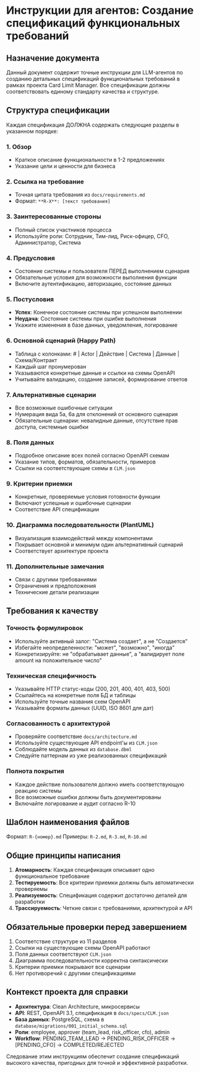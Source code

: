 # Инструкции для агентов: Создание спецификаций функциональных требований

## Назначение документа

Данный документ содержит точные инструкции для LLM-агентов по созданию детальных спецификаций функциональных требований в рамках проекта Card Limit Manager. Все спецификации должны соответствовать единому стандарту качества и структуре.

## Структура спецификации

Каждая спецификация ДОЛЖНА содержать следующие разделы в указанном порядке:

### 1. Обзор
- Краткое описание функциональности в 1-2 предложениях
- Указание цели и ценности для бизнеса

### 2. Ссылка на требование
- Точная цитата требования из `docs/requirements.md`
- Формат: `**R-X**: [текст требования]`

### 3. Заинтересованные стороны
- Полный список участников процесса
- Используйте роли: Сотрудник, Тим-лид, Риск-офицер, CFO, Администратор, Система

### 4. Предусловия
- Состояние системы и пользователя ПЕРЕД выполнением сценария
- Обязательные условия для возможности выполнения функции
- Включите аутентификацию, авторизацию, состояние данных

### 5. Постусловия
- **Успех**: Конечное состояние системы при успешном выполнении
- **Неудача**: Состояние системы при ошибке выполнения
- Укажите изменения в базе данных, уведомления, логирование

### 6. Основной сценарий (Happy Path)
- Таблица с колонками: # | Actor | Действие | Система | Данные | Схема/Контракт
- Каждый шаг пронумерован
- Указываются конкретные данные и ссылки на схемы OpenAPI
- Учитывайте валидацию, создание записей, формирование ответов

### 7. Альтернативные сценарии
- Все возможные ошибочные ситуации
- Нумерация вида 5а, 6а для отклонений от основного сценария
- Обязательные сценарии: невалидные данные, отсутствие прав доступа, системные ошибки

### 8. Поля данных
- Подробное описание всех полей согласно OpenAPI схемам
- Указание типов, форматов, обязательности, примеров
- Ссылки на соответствующие схемы в `CLM.json`

### 9. Критерии приемки
- Конкретные, проверяемые условия готовности функции
- Включают успешные и ошибочные сценарии
- Соответствие API спецификации

### 10. Диаграмма последовательности (PlantUML)
- Визуализация взаимодействий между компонентами
- Покрывает основной и минимум один альтернативный сценарий
- Соответствует архитектуре проекта

### 11. Дополнительные замечания
- Связи с другими требованиями
- Ограничения и предположения
- Технические детали реализации

## Требования к качеству

### Точность формулировок
- Используйте активный залог: "Система создает", а не "Создается"
- Избегайте неопределенности: "может", "возможно", "иногда"
- Конкретизируйте: не "обрабатывает данные", а "валидирует поле amount на положительное число"

### Техническая специфичность
- Указывайте HTTP статус-коды (200, 201, 400, 401, 403, 500)
- Ссылайтесь на конкретные поля БД и таблицы
- Используйте точные названия схем OpenAPI
- Указывайте форматы данных (UUID, ISO 8601 для дат)

### Согласованность с архитектурой
- Проверяйте соответствие `docs/architecture.md`
- Используйте существующие API endpoint'ы из `CLM.json`
- Соблюдайте модель данных из `database.dbml`
- Следуйте паттернам из уже реализованных спецификаций

### Полнота покрытия
- Каждое действие пользователя должно иметь соответствующую реакцию системы
- Все возможные ошибки должны быть документированы
- Включайте логирование и аудит согласно R-10

## Шаблон наименования файлов

Формат: `R-{номер}.md`
Примеры: `R-2.md`, `R-3.md`, `R-10.md`

## Общие принципы написания

1. **Атомарность**: Каждая спецификация описывает одно функциональное требование
2. **Тестируемость**: Все критерии приемки должны быть автоматически проверяемы
3. **Реализуемость**: Спецификация содержит достаточно деталей для разработки
4. **Трассируемость**: Четкие связи с требованиями, архитектурой и API

## Обязательные проверки перед завершением

1. Соответствие структуре из 11 разделов
2. Ссылки на существующие схемы OpenAPI работают
3. Поля данных соответствуют `CLM.json`
4. Диаграмма последовательности корректна синтаксически
5. Критерии приемки покрывают все сценарии
6. Нет противоречий с другими спецификациями

## Контекст проекта для справки

- **Архитектура**: Clean Architecture, микросервисы
- **API**: REST, OpenAPI 3.1, спецификация в `docs/specs/CLM.json`
- **База данных**: PostgreSQL, схема в `database/migrations/001_initial_schema.sql`
- **Роли**: employee, approver (team_lead, risk_officer, cfo), admin
- **Workflow**: PENDING_TEAM_LEAD → PENDING_RISK_OFFICER → [PENDING_CFO] → COMPLETED/REJECTED

Следование этим инструкциям обеспечит создание спецификаций высокого качества, пригодных для точной и эффективной разработки.